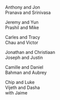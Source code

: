 Anthony and Jon  
Pranava and Srinivasa  

Jeremy and Yun  
Prashil and Mike  

Carles and Tracy  
Chau and Victor  

Jonathan and Christiaan  
Joseph and Justin  

Camille and Daniel  
Bahman and Aubrey  

Chip and Luke  
Vijeth and Dasha  
 with Jaime  
  
